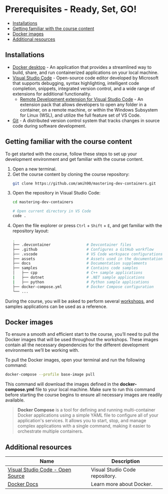 # Prerequisites - Ready, Set, GO!

- [Installations](#installations)
- [Getting familiar with the course content](#course-content)
- [Docker images](#docker-images)
- [Additional resources](#additional-resources)


## Installations <a name="installations"></a>

* [Docker desktop](https://www.docker.com/products/docker-desktop) - An application that provides a streamlined way to build, share, and run containerized applications on your local machine.
* [Visual Studio Code](https://code.visualstudio.com/) - Open-source code editor developed by Microsoft that supports debugging, syntax highlighting, intelligent code completion, snippets, integrated version control, and a wide range of extensions for additional functionality.
    * [Remote Development extension for Visual Studio Code](https://marketplace.visualstudio.com/items?itemName=ms-vscode-remote.vscode-remote-extensionpack) - An extension pack that allows developers to open any folder in a container, on a remote machine, or within the Windows Subsystem for Linux (WSL), and utilize the full feature set of VS Code.
* [Git](https://git-scm.com/downloads) - A distributed version control system that tracks changes in source code during software development.


## Getting familiar with the course content <a name="course-content"></a>
To get started with the course, follow these steps to set up your development environment and get familiar with the course content.

1. Open a new terminal.
1. Get the course content by cloning the course repository:
    ```bash
    git clone https://github.com/amih90/mastering-dev-containers.git
    ```
1. Open the repository in Visual Studio Code:
    ```bash
    cd mastering-dev-containers

    # Open current directory in VS Code
    code .
    ```
1. Open the file explorer or press `Ctrl` + `Shift` + `E`, and get familiar with the repository layout:
    ```bash
    .
    ├── .devcontainer                # Devcontainer files
    ├── .github                      # Configures a GitHub workflow
    ├── .vscode                      # VS Code workspace configurations
    ├── assets                       # Assets used in the documentation
    ├── docs                         # Documentation supplements
    ├── samples                      # Contains code samples
    │   ├── cpp                      # C++ sample applications
    |   ├── dotnet                   # .NET sample applications
    |   ├── python                   # Python sample applications
    ├── docker-compose.yml           # Docker Compose configuration
    └── ...
    ```

During the course, you will be asked to perform several [workshops](../README.md#workshops), and samples applications can be used as a reference.


## Docker images <a name="docker-images"></a>

To ensure a smooth and efficient start to the course, you’ll need to pull the Docker images that will be used throughout the workshops. These images contain all the necessary dependencies for the different development environments we’ll be working with.

To pull the Docker images, open your terminal and run the following command:

```bash
docker-compose --profile base-image pull
```

This command will download the images defined in the **docker-compose.yml** file to your local machine. Make sure to run this command before starting the course begins to ensure all necessary images are readily available.

> **Docker Compose** is a tool for defining and running multi-container Docker applications using a simple YAML file to configure all of your application's services. It allows you to start, stop, and manage complex applications with a single command, making it easier to orchestrate multiple containers.


## Additional resources <a name="additional-resources"></a>
| Name | Description |
| --- | --- |
| [Visual Studio Code - Open Source](https://github.com/microsoft/vscode) | Visual Studio Code repository. |
| [Docker Docs](https://docs.docker.com/) | Learn more about Docker. |


